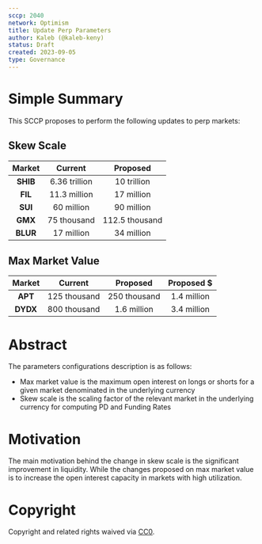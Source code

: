 ```yaml
---
sccp: 2040
network: Optimism
title: Update Perp Parameters
author: Kaleb (@kaleb-keny)
status: Draft
created: 2023-09-05
type: Governance
---
```


# Simple Summary

This SCCP proposes to perform the following updates to perp markets:

## Skew Scale

| **Market** 	    |  **Current** 	|  **Proposed**  	|    
|:--------------:	|:------------:	|:--------------:	|
|    **SHIB**    	| 6.36 trillion |   10 trillion  	|
|     **FIL**    	| 11.3 million 	|   17 million   	|
|     **SUI**    	|  60 million  	|   90 million   	|
|     **GMX**    	|  75 thousand 	| 112.5 thousand 	|
|    **BLUR**    	|  17 million  	|   34 million   	|

## Max Market Value

| **Market** 	|  **Current** 	| **Proposed** 	| **Proposed $** 	|
|:----------:	|:------------:	|:------------:	|:--------------:	|
|   **APT**  	| 125 thousand 	| 250 thousand 	|  1.4 million  	|
|  **DYDX**  	| 800 thousand 	| 1.6 million   |  3.4 million   	|

# Abstract


The parameters configurations description is as follows:

- Max market value is the maximum open interest on longs or shorts for a given market denominated in the underlying currency
- Skew scale is the scaling factor of the relevant market in the underlying currency for computing PD and Funding Rates

# Motivation

The main motivation behind the change in skew scale is the significant improvement in liquidity. While the changes proposed on max market value is to increase the open interest capacity in markets with high utilization. 

# Copyright

Copyright and related rights waived via [CC0](https://creativecommons.org/publicdomain/zero/1.0/).


